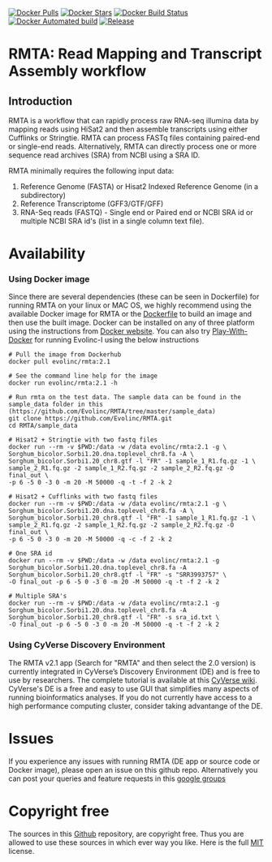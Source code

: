 [![Docker Pulls](https://img.shields.io/docker/pulls/evolinc/rmta.svg)](https://hub.docker.com/r/evolinc/rmta/)
[![Docker Stars](https://img.shields.io/docker/stars/evolinc/rmta.svg)](https://hub.docker.com/r/evolinc/rmta/)
[![Docker Build Status](https://img.shields.io/docker/build/evolinc/rmta.svg)](https://hub.docker.com/r/evolinc/rmta/)
[![Docker Automated build](https://img.shields.io/docker/automated/evolinc/rmta.svg)](https://hub.docker.com/r/evolinc/rmta/)
[![Release](https://shields.beevelop.com/github/release/Evolinc/RMTA.svg?style=flat-square)](https://github.com/Evolinc/RMTA/releases)

# RMTA: Read Mapping and Transcript Assembly workflow

## Introduction

RMTA is a workflow that can rapidly process raw RNA-seq illumina data by mapping reads using HiSat2 and then assemble transcripts using either Cufflinks or Stringtie. RMTA can process FASTq files containing paired-end or single-end reads. Alternatively, RMTA can directly process one or more sequence read archives (SRA) from NCBI using a SRA ID.

RMTA minimally requires the following input data:

1. Reference Genome (FASTA) or Hisat2 Indexed Reference Genome (in a subdirectory)
2. Reference Transcriptome (GFF3/GTF/GFF)
3. RNA-Seq reads (FASTQ) - Single end or Paired end or NCBI SRA id or multiple NCBI SRA id's (list in a single column text file).

# Availability 
### Using Docker image

Since there are several dependencies (these can be seen in Dockerfile) for running RMTA on your linux or MAC OS, we highly recommend using the available Docker image for RMTA or the [Dockerfile](https://hub.docker.com/r/evolinc/rmta/~/dockerfile/) to build an image and then use the built image. Docker can be installed on any of three platform using the instructions from [Docker website](https://docs.docker.com/engine/installation/). You can also try [Play-With-Docker](http://labs.play-with-docker.com/) for running Evolinc-I using the below instructions 

```
# Pull the image from Dockerhub
docker pull evolinc/rmta:2.1
```

```
# See the command line help for the image
docker run evolinc/rmta:2.1 -h
```

```
# Run rmta on the test data. The sample data can be found in the sample_data folder in this (https://github.com/Evolinc/RMTA/tree/master/sample_data) 
git clone https://github.com/Evolinc/RMTA.git
cd RMTA/sample_data
```

```
# Hisat2 + Stringtie with two fastq files
docker run --rm -v $PWD:/data -w /data evolinc/rmta:2.1 -g \
Sorghum_bicolor.Sorbi1.20.dna.toplevel_chr8.fa -A \
Sorghum_bicolor.Sorbi1.20_chr8.gtf -l "FR" -1 sample_1_R1.fq.gz -1 \
sample_2_R1.fq.gz -2 sample_1_R2.fq.gz -2 sample_2_R2.fq.gz -O final_out \
-p 6 -5 0 -3 0 -m 20 -M 50000 -q -t -f 2 -k 2
```

```
# Hisat2 + Cufflinks with two fastq files
docker run --rm -v $PWD:/data -w /data evolinc/rmta:2.1 -g \
Sorghum_bicolor.Sorbi1.20.dna.toplevel_chr8.fa -A \
Sorghum_bicolor.Sorbi1.20_chr8.gtf -l "FR" -1 sample_1_R1.fq.gz -1 \
sample_2_R1.fq.gz -2 sample_1_R2.fq.gz -2 sample_2_R2.fq.gz -O final_out \
-p 6 -5 0 -3 0 -m 20 -M 50000 -q -c -f 2 -k 2
```

```
# One SRA id
docker run --rm -v $PWD:/data -w /data evolinc/rmta:2.1 -g Sorghum_bicolor.Sorbi1.20.dna.toplevel_chr8.fa -A Sorghum_bicolor.Sorbi1.20_chr8.gtf -l "FR" -s "SRR3993757" \
-O final_out -p 6 -5 0 -3 0 -m 20 -M 50000 -q -t -f 2 -k 2
```

```
# Multiple SRA's
docker run --rm -v $PWD:/data -w /data evolinc/rmta:2.1 -g Sorghum_bicolor.Sorbi1.20.dna.toplevel_chr8.fa -A Sorghum_bicolor.Sorbi1.20_chr8.gtf -l "FR" -s sra_id.txt \
-O final_out -p 6 -5 0 -3 0 -m 20 -M 50000 -q -t -f 2 -k 2
```

### Using CyVerse Discovery Environment

The RMTA v2.1 app (Search for "RMTA" and then select the 2.0 version) is currently integrated in CyVerse’s Discovery Environment (DE) and is free to use by researchers. The complete tutorial is available at this [CyVerse wiki](https://wiki.cyverse.org/wiki/display/TUT/RMTA+v1.5). CyVerse's DE is a free and easy to use GUI that simplifies many aspects of running bioinformatics analyses. If you do not currently have access to a high performance computing cluster, consider taking advantange of the DE.

# Issues
If you experience any issues with running RMTA (DE app or source code or Docker image), please open an issue on this github repo. Alternatively you can post your queries and feature requests in this [google groups](https://groups.google.com/forum/#!forum/evolinc)

# Copyright free
The sources in this [Github](https://github.com/Evolinc/RMTA) repository, are copyright free. Thus you are allowed to use these sources in which ever way you like. Here is the full [MIT](https://choosealicense.com/licenses/mit/#) license.
